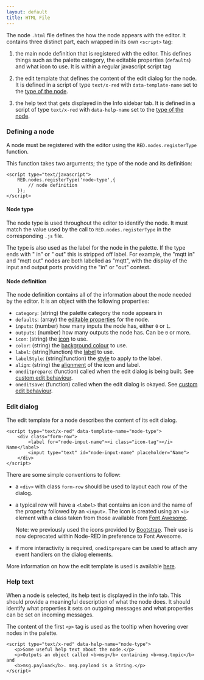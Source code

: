 ```yaml
---
layout: default
title: HTML File
---
```


The node `.html` file defines the how the node appears with the editor. It
contains three distinct part, each wrapped in its own `<script>` tag:

1. the main node definition that is registered with the editor. This defines
   things such as the palette category, the editable properties (`defaults`) and
   what icon to use. It is within a regular javascript script tag 
   
2. the edit template that defines the content of the edit dialog for the node.
   It is defined in a script of type `text/x-red` with `data-template-name` set
   to the [type of the node](#node-type).
   
3. the help text that gets displayed in the Info sidebar tab. It is defined in a
   script of type `text/x-red` with `data-help-name` set to the
   [type of the node](#node-type).

 
 
### Defining a node

A node must be registered with the editor using the `RED.nodes.registerType`
function.

This function takes two arguments; the type of the node and its definition:

    <script type="text/javascript">
        RED.nodes.registerType('node-type',{
            // node definition
        });
    </script>

#### Node type

The node type is used throughout the editor to identify the node. It must
match the value used by the call to `RED.nodes.registerType` in the corresponding
`.js` file.

The type is also used as the label for the node in the palette. If the type ends
with " in" or " out" this is stripped off label. For example, the "mqtt in" and
"mqtt out" nodes are both labelled as "mqtt", with the display of the input and
output ports providing the "in" or "out" context.

#### Node definition

The node definition contains all of the information about the node needed by the
editor. It is an object with the following properties:


- `category`: (string) the palette category the node appears in
- `defaults`: (array) the [editable properties](properties.html) for the node.
- `inputs`: (number) how many inputs the node has, either `0` or `1`.
- `outputs`: (number) how many outputs the node has. Can be `0` or more.
- `icon`: (string) the [icon](appearance.html#icon) to use.
- `color`: (string) the [background colour](appearance.html#background-colour) to use.
- `label`: (string\|function) the [label](appearance.html#label) to use.
- `labelStyle`: (string\|function) the [style](appearance.html#label-style) to apply to the label.
- `align`: (string) the [alignment](appearance.html#alignment) of the icon and label.
- `oneditprepare`: (function) called when the edit dialog is being built. See [custom edit behaviour](properties.html#custom-edit-behaviour).
- `oneditsave`: (function) called when the edit dialog is okayed. See [custom edit behaviour](properties.html#custom-edit-behaviour).
    
### Edit dialog

The edit template for a node describes the content of its edit dialog.

    <script type="text/x-red" data-template-name="node-type">
        <div class="form-row">
            <label for="node-input-name"><i class="icon-tag"></i> Name</label>
            <input type="text" id="node-input-name" placeholder="Name">
        </div>
    </script>


There are some simple conventions to follow:

 - a `<div>` with class `form-row` should be used to layout each row of the
   dialog.
 - a typical row will have a `<label>` that contains an icon and the name of the
   property followed by an `<input>`. The icon is created using an `<i>` element
   with a class taken from those available from [Font Awesome](http://fortawesome.github.io/Font-Awesome/icons/).
   
   Note: we previously used the icons provided by [Bootstrap](http://getbootstrap.com/2.3.2/base-css.html#icons).
   Their use is now deprecated within Node-RED in preference to Font Awesome.
 - if more interactivity is required, `oneditprepare` can be used to attach
   any event handlers on the dialog elements.
      

More information on how the edit template is used is available 
[here](properties.html#property-edit-dialog).




### Help text

When a node is selected, its help text is displayed in the info tab. This should
provide a meaningful description of what the node does. It should identify what
properties it sets on outgoing messages and what properties can be set on incoming
messages.

The content of the first `<p>` tag is used as the tooltip when hovering over
nodes in the palette.

    <script type="text/x-red" data-help-name="node-type">
       <p>Some useful help text about the node.</p>
       <p>Outputs an object called <b>msg</b> containing <b>msg.topic</b> and
       <b>msg.payload</b>. msg.payload is a String.</p>
    </script>


